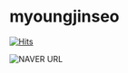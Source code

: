 # myoungjinseo


[![Hits](https://hits.seeyoufarm.com/api/count/incr/badge.svg?url=https%3A%2F%2Fgithub.com%2Fmyoungjinseo&count_bg=%2379C83D&title_bg=%23555555&icon=&icon_color=%23E7E7E7&title=hits&edge_flat=false)](https://hits.seeyoufarm.com)



<img alt="NAVER URL" src="https://img.shields.io/twitter/url?label=blog&logo=naver&url=https%3A%2F%2Fblog.naver.com%2Fsmjsih">
